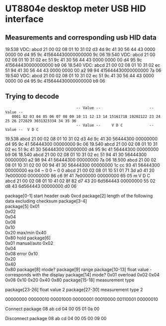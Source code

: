 # UT8804e desktop meter USB HID interface

## Measurements and corresponding usb HID data
19.538 VDC: abcd 21 00 02 08 01 10 31 02 d3 4d 9c 41 30 56 44 43 0000 0000 00 d4 95 9c 415644430000000000 9c 06
19.540 VDC: abcd 21 00 02 08 01 10 31 02 ec 51 9c 41 30 56 44 43 0000 0000 00 d4 95 9c 415644430000000000 b9 06
18.540 VDC: abcd 21 00 02 08 01 10 31 02 ec 51 94 41 30 56 44 43 0000 0000 00 a2 98 94 415644430000000000 7a 06
19.540 VDC: abcd 21 00 02 08 01 10 31 02 ec 51 9c 41 30 56 44 43 0000 0000 00 d4 95 9c 415644430000000000 b9 06


## Trying to decode
                                    -- Value --                      -- Value -- 
       0001 02 03 04 05 06 07 08 09 10 11 12 13 14 15161718 19202122 23 24 25 26 272829 3031323334 34 35 36
                                    -- Value --     V D C            -- Value --  V D C
19.538 abcd 21 00 02 08 01 10 31 02 d3 4d 9c 41 30 56444300 00000000 d4 95 9c 41 56444300 00000000 9c 06
19.540 abcd 21 00 02 08 01 10 31 02 ec 51 9c 41 30 56444300 00000000 d4 95 9c 41 56444300 00000000 b9 06
18.540 abcd 21 00 02 08 01 10 31 02 ec 51 94 41 30 56444300 00000000 a2 98 94 41 56444300 00000000 7a 06
18.500 abcd 21 00 02 08 01 10 31 02 00 00 94 41 30 56444300 00000000 1c cc 93 41 56444300 00000000 ea 04
                                                    ~ 0 0                         ~ 0 0
       abcd 21 00 02 08 01 10 51 01 71 3d a0 41 20 7e000000 00000000 86 c6 9f 41 7e000000 00000000 65 05 
                                                    m V D C
       abcd 21 00 02 08 01 10 41 02 8f 82 d7 43 20 6d564443 00000000 55 02 d8 43 6d564443 00000000 d0 06


package[0-1]         start header oxab 0xcd
package[2]           length of the following data excluding checksum
package[3-4]          
package[5]
       0x01          
       0x02          
       0x04          
       0x08          
       0x10          
       0x20          max/min
       0x40          
       0x80          hold
package[6]           
       0x01          manual/auto
       0x02          
       0x04          
       0x08          error
       0x10          
       0x20          
       0x40          
       0x80
package[8]           mode?
package[9]           range
package[10-13]       float value - corresponds with the display
package[14]          mode?
       0x01          overload
       0x02
       0x04
       0x08
       0x10
       0x20
       0x40
       0x80
package[15-18]       measurement type
 

package[23-26]       float value 2
package[27-30]       measurement type 2


00000000 00000010 00001000 00000001 00010000 00110001 00000010

Connect package
08 ab cd 04 00 05 01 0a 00

Disconnect package
08 ab cd 04 00 05 00 09 00


